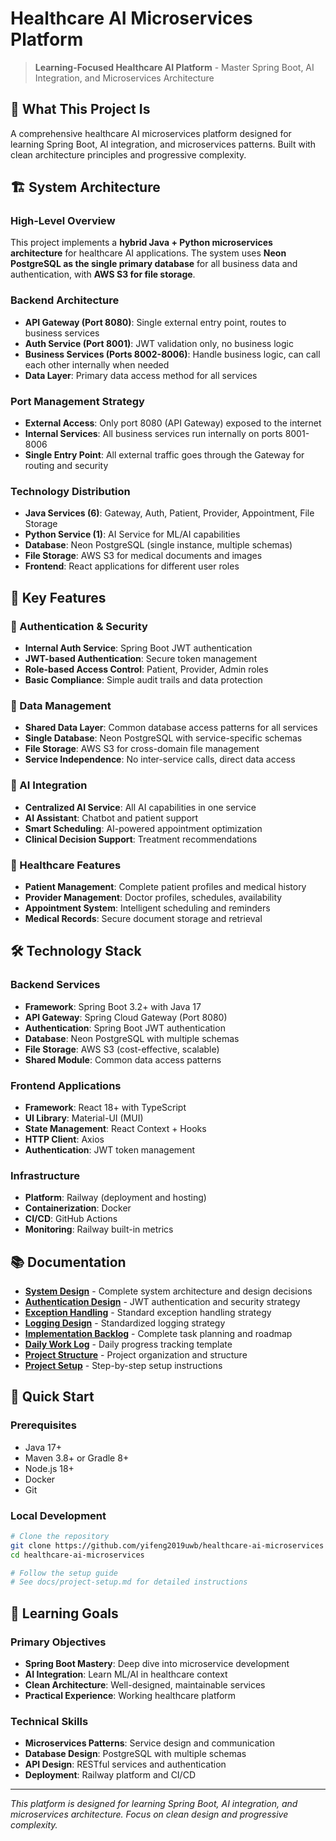 # Healthcare AI Microservices Platform

> **Learning-Focused Healthcare AI Platform** - Master Spring Boot, AI Integration, and Microservices Architecture

## 🎯 **What This Project Is**

A comprehensive healthcare AI microservices platform designed for learning Spring Boot, AI integration, and microservices patterns. Built with clean architecture principles and progressive complexity.

## 🏗️ **System Architecture**

### **High-Level Overview**
This project implements a **hybrid Java + Python microservices architecture** for healthcare AI applications. The system uses **Neon PostgreSQL as the single primary database** for all business data and authentication, with **AWS S3 for file storage**.

### **Backend Architecture**
- **API Gateway (Port 8080)**: Single external entry point, routes to business services
- **Auth Service (Port 8001)**: JWT validation only, no business logic
- **Business Services (Ports 8002-8006)**: Handle business logic, can call each other internally when needed
- **Data Layer**: Primary data access method for all services

### **Port Management Strategy**
- **External Access**: Only port 8080 (API Gateway) exposed to the internet
- **Internal Services**: All business services run internally on ports 8001-8006
- **Single Entry Point**: All external traffic goes through the Gateway for routing and security

### **Technology Distribution**
- **Java Services (6)**: Gateway, Auth, Patient, Provider, Appointment, File Storage
- **Python Service (1)**: AI Service for ML/AI capabilities
- **Database**: Neon PostgreSQL (single instance, multiple schemas)
- **File Storage**: AWS S3 for medical documents and images
- **Frontend**: React applications for different user roles

## 🚀 **Key Features**

### **🔐 Authentication & Security**
- **Internal Auth Service**: Spring Boot JWT authentication
- **JWT-based Authentication**: Secure token management
- **Role-based Access Control**: Patient, Provider, Admin roles
- **Basic Compliance**: Simple audit trails and data protection

### **💾 Data Management**
- **Shared Data Layer**: Common database access patterns for all services
- **Single Database**: Neon PostgreSQL with service-specific schemas
- **File Storage**: AWS S3 for cross-domain file management
- **Service Independence**: No inter-service calls, direct data access

### **🤖 AI Integration**
- **Centralized AI Service**: All AI capabilities in one service
- **AI Assistant**: Chatbot and patient support
- **Smart Scheduling**: AI-powered appointment optimization
- **Clinical Decision Support**: Treatment recommendations

### **🏥 Healthcare Features**
- **Patient Management**: Complete patient profiles and medical history
- **Provider Management**: Doctor profiles, schedules, availability
- **Appointment System**: Intelligent scheduling and reminders
- **Medical Records**: Secure document storage and retrieval

## 🛠️ **Technology Stack**

### **Backend Services**
- **Framework**: Spring Boot 3.2+ with Java 17
- **API Gateway**: Spring Cloud Gateway (Port 8080)
- **Authentication**: Spring Boot JWT authentication
- **Database**: Neon PostgreSQL with multiple schemas
- **File Storage**: AWS S3 (cost-effective, scalable)
- **Shared Module**: Common data access patterns

### **Frontend Applications**
- **Framework**: React 18+ with TypeScript
- **UI Library**: Material-UI (MUI)
- **State Management**: React Context + Hooks
- **HTTP Client**: Axios
- **Authentication**: JWT token management

### **Infrastructure**
- **Platform**: Railway (deployment and hosting)
- **Containerization**: Docker
- **CI/CD**: GitHub Actions
- **Monitoring**: Railway built-in metrics

## 📚 **Documentation**

- **[System Design](docs/system-design.md)** - Complete system architecture and design decisions
- **[Authentication Design](docs/authentication-design.md)** - JWT authentication and security strategy
- **[Exception Handling](docs/exception-handling-design.md)** - Standard exception handling strategy
- **[Logging Design](docs/logging-design.md)** - Standardized logging strategy
- **[Implementation Backlog](docs/BACKLOG.md)** - Complete task planning and roadmap
- **[Daily Work Log](docs/DAILY_WORK_LOG.md)** - Daily progress tracking template
- **[Project Structure](PROJECT_STRUCTURE.md)** - Project organization and structure
- **[Project Setup](docs/project-setup.md)** - Step-by-step setup instructions

## 🔧 **Quick Start**

### **Prerequisites**
- Java 17+
- Maven 3.8+ or Gradle 8+
- Node.js 18+
- Docker
- Git

### **Local Development**
```bash
# Clone the repository
git clone https://github.com/yifeng2019uwb/healthcare-ai-microservices
cd healthcare-ai-microservices

# Follow the setup guide
# See docs/project-setup.md for detailed instructions
```

## 🎯 **Learning Goals**

### **Primary Objectives**
- **Spring Boot Mastery**: Deep dive into microservice development
- **AI Integration**: Learn ML/AI in healthcare context
- **Clean Architecture**: Well-designed, maintainable services
- **Practical Experience**: Working healthcare platform

### **Technical Skills**
- **Microservices Patterns**: Service design and communication
- **Database Design**: PostgreSQL with multiple schemas
- **API Design**: RESTful services and authentication
- **Deployment**: Railway platform and CI/CD

---

*This platform is designed for learning Spring Boot, AI integration, and microservices architecture. Focus on clean design and progressive complexity.*
